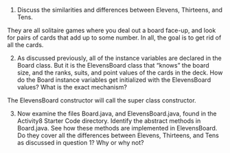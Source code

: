  1. Discuss the similarities and differences between Elevens, Thirteens, and Tens.

They are all solitaire games where you deal out a board face-up, and look for
pairs of cards that add up to some number.  In all, the goal is to get rid
of all the cards.  

 2. As discussed previously, all of the instance variables are declared in the Board class. But it is the
ElevensBoard class that “knows” the board size, and the ranks, suits, and point values of the
cards in the deck. How do the Board instance variables get initialized with the ElevensBoard
values? What is the exact mechanism?

The ElevensBoard constructor will call the super class constructor.

 3. Now examine the files Board.java, and ElevensBoard.java, found in the Activity8
Starter Code directory. Identify the abstract methods in Board.java. See how these
methods are implemented in ElevensBoard. Do they cover all the differences between Elevens,
Thirteens, and Tens as discussed in question 1? Why or why not?

